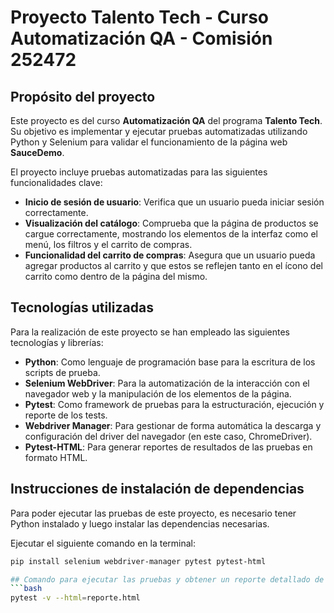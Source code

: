 # Proyecto Talento Tech - Curso Automatización QA - Comisión 252472

## Propósito del proyecto
Este proyecto es del curso **Automatización QA** del programa **Talento Tech**.  
Su objetivo es implementar y ejecutar pruebas automatizadas utilizando Python y Selenium para validar el funcionamiento de la página web **SauceDemo**.

El proyecto incluye pruebas automatizadas para las siguientes funcionalidades clave:
* **Inicio de sesión de usuario**: Verifica que un usuario pueda iniciar sesión correctamente.
* **Visualización del catálogo**: Comprueba que la página de productos se cargue correctamente, mostrando los elementos de la interfaz como el menú, los filtros y el carrito de compras.
* **Funcionalidad del carrito de compras**: Asegura que un usuario pueda agregar productos al carrito y que estos se reflejen tanto en el ícono del carrito como dentro de la página del mismo.

## Tecnologías utilizadas
Para la realización de este proyecto se han empleado las siguientes tecnologías y librerías:

* **Python**: Como lenguaje de programación base para la escritura de los scripts de prueba.
* **Selenium WebDriver**: Para la automatización de la interacción con el navegador web y la manipulación de los elementos de la página.
* **Pytest**: Como framework de pruebas para la estructuración, ejecución y reporte de los tests.
* **Webdriver Manager**: Para gestionar de forma automática la descarga y configuración del driver del navegador (en este caso, ChromeDriver).
* **Pytest-HTML**: Para generar reportes de resultados de las pruebas en formato HTML.

## Instrucciones de instalación de dependencias
Para poder ejecutar las pruebas de este proyecto, es necesario tener Python instalado y luego instalar las dependencias necesarias. 

Ejecutar el siguiente comando en la terminal:
```bash
pip install selenium webdriver-manager pytest pytest-html

## Comando para ejecutar las pruebas y obtener un reporte detallado de los resultados.
```bash
pytest -v --html=reporte.html
